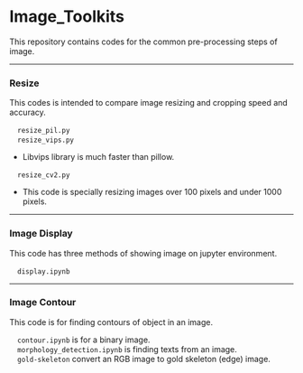 # Image_Toolkits
This repository contains codes for the common pre-processing steps of image.

***

### Resize
This codes is intended to compare image resizing and cropping speed and accuracy.

&emsp;`resize_pil.py`<br>
&emsp;`resize_vips.py`<br>
 - Libvips library is much faster than pillow.
 
&emsp;`resize_cv2.py`
 - This code is specially resizing images over 100 pixels and under 1000 pixels.

***

### Image Display
This code has three methods of showing image on jupyter environment.

&emsp;`display.ipynb`<br>

***

### Image Contour
This code is for finding contours of object in an image.

&emsp;`contour.ipynb` is for a binary image.<br>
&emsp;`morphology_detection.ipynb` is finding texts from an image.<br>
&emsp;`gold-skeleton` convert an RGB image to gold skeleton (edge) image. <br>
